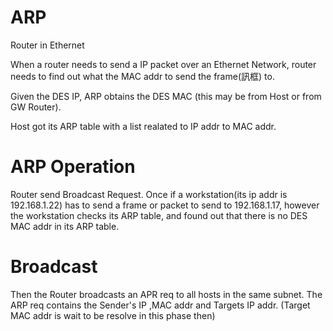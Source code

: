 # ARP
Router in Ethernet

When a router needs to send a IP packet over an Ethernet Network, router needs to find out what the MAC addr to send the frame(訊框) to.

Given the DES IP, ARP obtains the DES MAC (this may be from Host or from GW Router).

Host got its ARP table with a list realated to IP addr to MAC addr.

# ARP Operation

Router send Broadcast Request. Once if a workstation(its ip addr is 192.168.1.22) has to send a frame or packet to send to 192.168.1.17, however the workstation checks its ARP table, and found out that there is no DES MAC addr in its ARP table.

# Broadcast

Then the Router broadcasts an APR req to all hosts in the same subnet. The ARP req contains the Sender's IP ,MAC addr and Targets IP addr. (Target MAC addr is wait to be resolve in this phase then)
